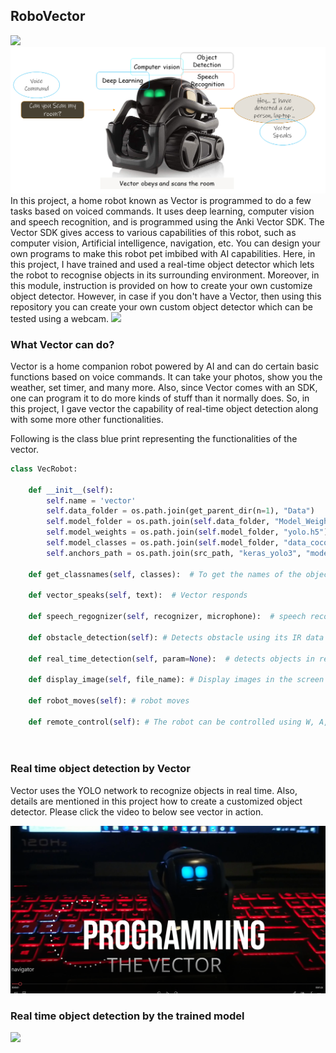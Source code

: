## RoboVector
<img src="ilu.gif" class="center" />
<img src="vectordl.png" />
In this project, a home robot known as Vector is programmed to do a few tasks based on voiced commands. It uses deep learning, computer vision and speech recognition, and is programmed using the Anki Vector SDK. The Vector SDK gives access to various capabilities of this robot, such as computer vision, Artificial intelligence, navigation, etc. You can design your own programs to make this robot pet imbibed with AI capabilities. Here, in this project, I have trained and used a real-time object detector which lets the robot to recognise objects in its surrounding environment. Moreover, in this module, instruction is provided on how to create your own customize object detector. However, in case if you don't have a Vector, then using this repository you can create your own custom object detector which can be tested using a webcam.

<img src="vecout.gif" class="center" />

###  What Vector can do?
Vector is a home companion robot powered by AI and can do certain basic functions based on voice commands. It can take your photos, show you the weather, set timer, and many more. Also, since Vector comes with an SDK, one can program it to do more kinds of stuff than it normally does. So, in this project, I gave vector the capability of real-time object detection along with some more other functionalities.

Following is the class blue print representing the functionalities of the vector.

```python
class VecRobot:

    def __init__(self):
        self.name = 'vector'
        self.data_folder = os.path.join(get_parent_dir(n=1), "Data")
        self.model_folder = os.path.join(self.data_folder, "Model_Weights")
        self.model_weights = os.path.join(self.model_folder, "yolo.h5")
        self.model_classes = os.path.join(self.model_folder, "data_coco.txt")
        self.anchors_path = os.path.join(src_path, "keras_yolo3", "model_data", "yolo_anchors.txt")

    def get_classnames(self, classes):  # To get the names of the object detected

    def vector_speaks(self, text):  # Vector responds
      
    def speech_regognizer(self, recognizer, microphone):  # speech recognition for input voice commands
    
    def obstacle_detection(self): # Detects obstacle using its IR data
        
    def real_time_detection(self, param=None):  # detects objects in real time
       
    def display_image(self, file_name): # Display images in the screen of Vector
      
    def robot_moves(self): # robot moves
      
    def remote_control(self): # The robot can be controlled using W, A, S and D keys
      
      
```
### Real time object detection by Vector
Vector uses the YOLO network to recognize objects in real time. Also, details are mentioned in this project how to create a customized object detector. Please click the video to below see vector in action.


[![Watch the video](vecpro.png)](https://photos.google.com/share/AF1QipNDbPjIsUP1174OF26lhOxsUd7yUxr0tVIPPFKvhLnCHaNtNf7vvPwlLxvxP2lLrQ/photo/AF1QipMWvWpF5sVfuHzksRIa7AHFrBY8c0Tb9LpYQOnF?key=em9tUXpEMHk1amZEV2hXMnhGNUdSay0yRldjZnh3)

### Real time object detection by the trained model
<img src="rDOR.gif" />


